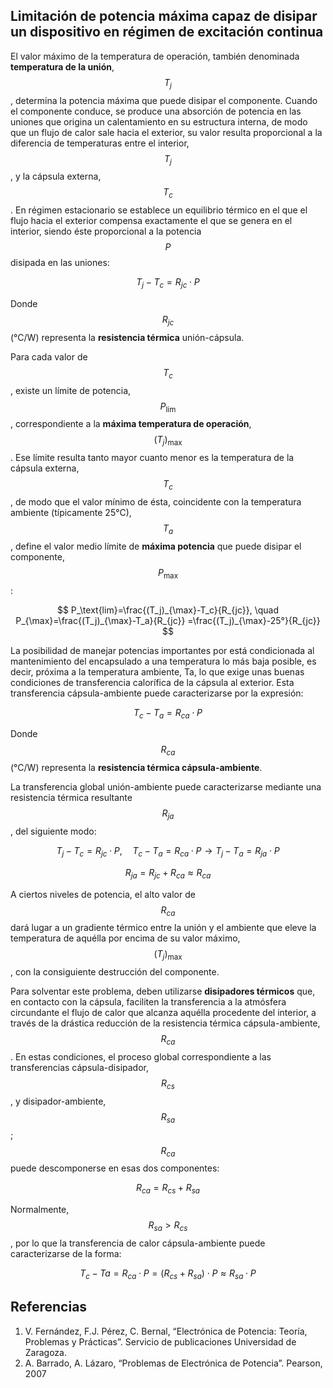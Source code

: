 <script src="https://cdn.mathjax.org/mathjax/latest/MathJax.js?config=TeX-AMS-MML_HTMLorMML" type="text/javascript"></script>

## Limitación de potencia máxima capaz de disipar un dispositivo en régimen de excitación continua
El valor máximo de la temperatura de operación, también denominada **temperatura de la unión**, $$T_j$$, determina la potencia máxima que puede disipar el componente.
Cuando el componente conduce, se produce una absorción de potencia en las uniones que origina un calentamiento en su estructura interna, de modo que un flujo de calor sale hacia el exterior, su valor resulta proporcional a la diferencia de temperaturas entre el interior, $$T_j$$, y la cápsula externa, $$T_c$$. En régimen estacionario se establece un equilibrio térmico en el que el flujo hacia el exterior compensa exactamente el que se genera en el interior, siendo éste proporcional a la potencia $$P$$ disipada en las uniones:

$$
T_j-T_c=R_{jc} \cdot P
$$

Donde $$R_{jc}$$ (°C/W) representa la **resistencia térmica** unión-cápsula.

Para cada valor de $$T_c$$, existe un límite de potencia, $$P_\text{lim}$$, correspondiente a la **máxima temperatura de operación**, $$(T_j)_{\max}$$. Ese límite resulta tanto mayor cuanto menor es la temperatura de la cápsula externa, $$T_c$$, de modo que el valor mínimo de ésta, coincidente con la temperatura ambiente (típicamente 25°C), $$T_a$$, define el valor medio límite de **máxima potencia** que puede disipar el componente, $$P_{\max}$$:

$$
P_\text{lim}=\frac{(T_j)_{\max}-T_c}{R_{jc}}, \quad P_{\max}=\frac{(T_j)_{\max}-T_a}{R_{jc}}  =\frac{(T_j)_{\max}-25°}{R_{jc}}
$$

La posibilidad de manejar potencias importantes por está condicionada al mantenimiento del encapsulado a una temperatura lo más baja posible, es decir, próxima a la temperatura ambiente, Ta, lo que exige unas buenas condiciones de transferencia calorífica de la cápsula al exterior. Esta transferencia cápsula-ambiente puede caracterizarse por la expresión:

$$
T_c-T_a=R_{ca} \cdot P
$$

Donde $$R_{ca}$$ (°C/W) representa la **resistencia térmica cápsula-ambiente**.

La transferencia global unión-ambiente puede caracterizarse mediante una resistencia térmica resultante $$R_{ja}$$, del siguiente modo:

$$
T_j-T_c=R_{jc} \cdot P, \quad T_c-T_a=R_{ca} \cdot P \rightarrow T_j-T_a=R_{ja} \cdot P
$$

$$
R_{ja}=R_{jc}+R_{ca}≈R_{ca}
$$

A ciertos niveles de potencia, el alto valor de $$R_{ca}$$ dará lugar a un gradiente térmico entre la unión y el ambiente que eleve la temperatura de aquélla por encima de su valor máximo, $$(T_j)_{\max}$$, con la consiguiente destrucción del componente.

Para solventar este problema, deben utilizarse **disipadores térmicos** que, en contacto con la cápsula, faciliten la transferencia a la atmósfera circundante el flujo de calor que alcanza aquélla procedente del interior, a través de la drástica reducción de la resistencia térmica cápsula-ambiente, $$R_{ca}$$. En estas condiciones, el proceso global correspondiente a las transferencias cápsula-disipador, $$R_{cs}$$, y disipador-ambiente, $$R_{sa}$$; $$R_{ca}$$ puede descomponerse en esas dos componentes:

$$
R_{ca}=R_{cs}+R_{sa}
$$

Normalmente, $$R_{sa}>R_{cs}$$, por lo que la transferencia de calor cápsula-ambiente puede caracterizarse de la forma:

$$
T_c-Ta=R_{ca} \cdot P=(R_{cs}+R_{sa}) \cdot P \approx R_{sa} \cdot P
$$

## Referencias
1.	V. Fernández, F.J. Pérez, C. Bernal, “Electrónica de Potencia: Teoría, Problemas y Prácticas”. Servicio de publicaciones Universidad de Zaragoza.
2.	A. Barrado, A. Lázaro, “Problemas de Electrónica de Potencia”. Pearson, 2007 